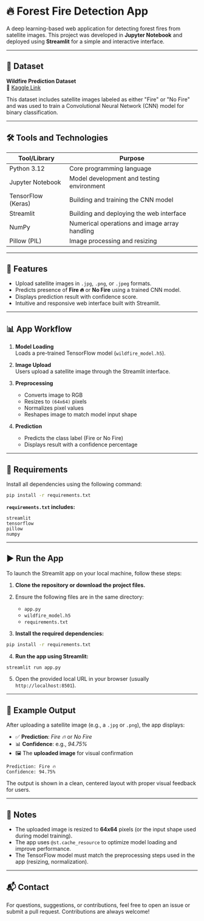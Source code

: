 # 🔥 Forest Fire Detection App

A deep learning-based web application for detecting forest fires from satellite images. This project was developed in **Jupyter Notebook** and deployed using **Streamlit** for a simple and interactive interface.

---

## 📂 Dataset

**Wildfire Prediction Dataset**  
🔗 [Kaggle Link](https://www.kaggle.com/datasets/abdelghaniaaba/wildfire-prediction-dataset)

This dataset includes satellite images labeled as either "Fire" or "No Fire" and was used to train a Convolutional Neural Network (CNN) model for binary classification.

---

## 🛠️ Tools and Technologies

| Tool/Library       | Purpose                                      |
|--------------------|----------------------------------------------|
| Python 3.12        | Core programming language                    |
| Jupyter Notebook   | Model development and testing environment    |
| TensorFlow (Keras) | Building and training the CNN model          |
| Streamlit          | Building and deploying the web interface     |
| NumPy              | Numerical operations and image array handling|
| Pillow (PIL)       | Image processing and resizing                |

---

## 🚀 Features

- Upload satellite images in `.jpg`, `.png`, or `.jpeg` formats.
- Predicts presence of **Fire 🔥** or **No Fire** using a trained CNN model.
- Displays prediction result with confidence score.
- Intuitive and responsive web interface built with Streamlit.

---

## 📊 App Workflow

1. **Model Loading**  
   Loads a pre-trained TensorFlow model (`wildfire_model.h5`).

2. **Image Upload**  
   Users upload a satellite image through the Streamlit interface.

3. **Preprocessing**  
   - Converts image to RGB  
   - Resizes to `(64x64)` pixels  
   - Normalizes pixel values  
   - Reshapes image to match model input shape

4. **Prediction**  
   - Predicts the class label (Fire or No Fire)  
   - Displays result with a confidence percentage

---

## 🧪 Requirements

Install all dependencies using the following command:

```bash
pip install -r requirements.txt
```

**`requirements.txt` includes:**
```
streamlit
tensorflow
pillow
numpy
```

---

## ▶️ Run the App

To launch the Streamlit app on your local machine, follow these steps:

1. **Clone the repository or download the project files.**
2. Ensure the following files are in the same directory:
   - `app.py`
   - `wildfire_model.h5`
   - `requirements.txt`

3. **Install the required dependencies:**

```bash
pip install -r requirements.txt
```

4. **Run the app using Streamlit:**

```bash
streamlit run app.py
```

5. Open the provided local URL in your browser (usually `http://localhost:8501`).

---

## 📸 Example Output

After uploading a satellite image (e.g., a `.jpg` or `.png`), the app displays:

- ✅ **Prediction**: *Fire 🔥* or *No Fire*
- 📊 **Confidence**: e.g., *94.75%*
- 🖼️ The **uploaded image** for visual confirmation

```text
Prediction: Fire 🔥
Confidence: 94.75%
```

The output is shown in a clean, centered layout with proper visual feedback for users.

---

## 📌 Notes

- The uploaded image is resized to **64x64** pixels (or the input shape used during model training).
- The app uses `@st.cache_resource` to optimize model loading and improve performance.
- The TensorFlow model must match the preprocessing steps used in the app (resizing, normalization).

---

## 📬 Contact

For questions, suggestions, or contributions, feel free to open an issue or submit a pull request. Contributions are always welcome!